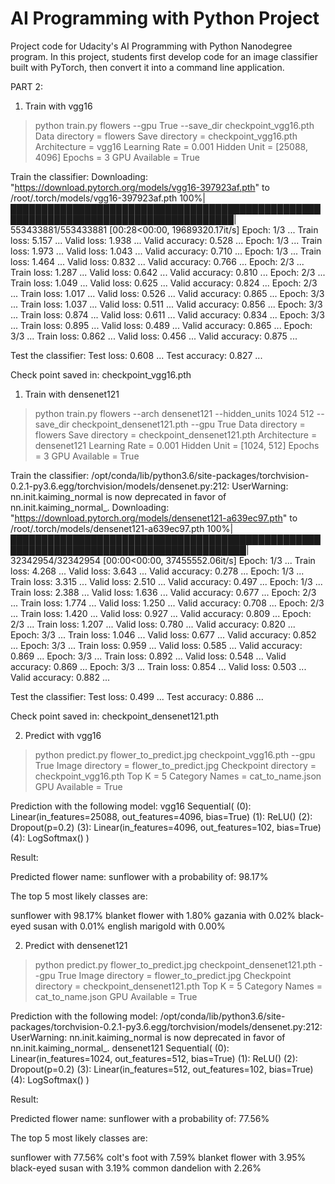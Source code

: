 # AI Programming with Python Project

Project code for Udacity's AI Programming with Python Nanodegree program. In this project, students first develop code for an image classifier built with PyTorch, then convert it into a command line application.

PART 2:
1. Train with vgg16
> python train.py flowers --gpu True --save_dir checkpoint_vgg16.pth
Data directory     = flowers
Save directory     = checkpoint_vgg16.pth
Architecture       = vgg16
Learning Rate      = 0.001
Hidden Unit        = [25088, 4096]
Epochs             = 3
GPU Available      = True

Train the classifier:
Downloading: "https://download.pytorch.org/models/vgg16-397923af.pth" to /root/.torch/models/vgg16-397923af.pth
100%|██████████████████████████████████████████████████████████████████████████████████████| 553433881/553433881 [00:28<00:00, 19689320.17it/s]
Epoch: 1/3 ...  Train loss: 5.157 ...  Valid loss: 1.938 ...  Valid accuracy: 0.528 ... 
Epoch: 1/3 ...  Train loss: 1.973 ...  Valid loss: 1.043 ...  Valid accuracy: 0.710 ... 
Epoch: 1/3 ...  Train loss: 1.464 ...  Valid loss: 0.832 ...  Valid accuracy: 0.766 ... 
Epoch: 2/3 ...  Train loss: 1.287 ...  Valid loss: 0.642 ...  Valid accuracy: 0.810 ... 
Epoch: 2/3 ...  Train loss: 1.049 ...  Valid loss: 0.625 ...  Valid accuracy: 0.824 ... 
Epoch: 2/3 ...  Train loss: 1.017 ...  Valid loss: 0.526 ...  Valid accuracy: 0.865 ... 
Epoch: 3/3 ...  Train loss: 1.037 ...  Valid loss: 0.511 ...  Valid accuracy: 0.856 ... 
Epoch: 3/3 ...  Train loss: 0.874 ...  Valid loss: 0.611 ...  Valid accuracy: 0.834 ... 
Epoch: 3/3 ...  Train loss: 0.895 ...  Valid loss: 0.489 ...  Valid accuracy: 0.865 ... 
Epoch: 3/3 ...  Train loss: 0.862 ...  Valid loss: 0.456 ...  Valid accuracy: 0.875 ... 

Test the classifier:
Test loss: 0.608 ...  Test accuracy: 0.827 ... 

Check point saved in: checkpoint_vgg16.pth

1. Train with densenet121
> python train.py flowers --arch densenet121 --hidden_units 1024 512 --save_dir checkpoint_densenet121.pth --gpu True
Data directory     = flowers
Save directory     = checkpoint_densenet121.pth
Architecture       = densenet121
Learning Rate      = 0.001
Hidden Unit        = [1024, 512]
Epochs             = 3
GPU Available      = True

Train the classifier:
/opt/conda/lib/python3.6/site-packages/torchvision-0.2.1-py3.6.egg/torchvision/models/densenet.py:212: UserWarning: nn.init.kaiming_normal is now deprecated in favor of nn.init.kaiming_normal_.
Downloading: "https://download.pytorch.org/models/densenet121-a639ec97.pth" to /root/.torch/models/densenet121-a639ec97.pth
100%|████████████████████████████████████████████████████████████████████████████████████████| 32342954/32342954 [00:00<00:00, 37455552.06it/s]
Epoch: 1/3 ...  Train loss: 4.268 ...  Valid loss: 3.643 ...  Valid accuracy: 0.278 ... 
Epoch: 1/3 ...  Train loss: 3.315 ...  Valid loss: 2.510 ...  Valid accuracy: 0.497 ... 
Epoch: 1/3 ...  Train loss: 2.388 ...  Valid loss: 1.636 ...  Valid accuracy: 0.677 ... 
Epoch: 2/3 ...  Train loss: 1.774 ...  Valid loss: 1.250 ...  Valid accuracy: 0.708 ... 
Epoch: 2/3 ...  Train loss: 1.420 ...  Valid loss: 0.927 ...  Valid accuracy: 0.809 ... 
Epoch: 2/3 ...  Train loss: 1.207 ...  Valid loss: 0.780 ...  Valid accuracy: 0.820 ... 
Epoch: 3/3 ...  Train loss: 1.046 ...  Valid loss: 0.677 ...  Valid accuracy: 0.852 ... 
Epoch: 3/3 ...  Train loss: 0.959 ...  Valid loss: 0.585 ...  Valid accuracy: 0.869 ... 
Epoch: 3/3 ...  Train loss: 0.892 ...  Valid loss: 0.548 ...  Valid accuracy: 0.869 ... 
Epoch: 3/3 ...  Train loss: 0.854 ...  Valid loss: 0.503 ...  Valid accuracy: 0.882 ... 

Test the classifier:
Test loss: 0.499 ...  Test accuracy: 0.886 ... 

Check point saved in: checkpoint_densenet121.pth

2. Predict with vgg16
> python predict.py flower_to_predict.jpg checkpoint_vgg16.pth --gpu True
Image directory       = flower_to_predict.jpg
Checkpoint directory  = checkpoint_vgg16.pth
Top K                 = 5
Category Names        = cat_to_name.json
GPU Available         = True

Prediction with the following model:
vgg16
Sequential(
  (0): Linear(in_features=25088, out_features=4096, bias=True)
  (1): ReLU()
  (2): Dropout(p=0.2)
  (3): Linear(in_features=4096, out_features=102, bias=True)
  (4): LogSoftmax()
)

Result:

Predicted flower name: sunflower with a probability of: 98.17%

The top 5 most likely classes are:

sunflower with 98.17%
blanket flower with 1.80%
gazania with 0.02%
black-eyed susan with 0.01%
english marigold with 0.00%

2. Predict with densenet121
> python predict.py flower_to_predict.jpg checkpoint_densenet121.pth --gpu True
Image directory       = flower_to_predict.jpg
Checkpoint directory  = checkpoint_densenet121.pth
Top K                 = 5
Category Names        = cat_to_name.json
GPU Available         = True

Prediction with the following model:
/opt/conda/lib/python3.6/site-packages/torchvision-0.2.1-py3.6.egg/torchvision/models/densenet.py:212: UserWarning: nn.init.kaiming_normal is now deprecated in favor of nn.init.kaiming_normal_.
densenet121
Sequential(
  (0): Linear(in_features=1024, out_features=512, bias=True)
  (1): ReLU()
  (2): Dropout(p=0.2)
  (3): Linear(in_features=512, out_features=102, bias=True)
  (4): LogSoftmax()
)

Result:

Predicted flower name: sunflower with a probability of: 77.56%

The top 5 most likely classes are:

sunflower with 77.56%
colt's foot with 7.59%
blanket flower with 3.95%
black-eyed susan with 3.19%
common dandelion with 2.26%
